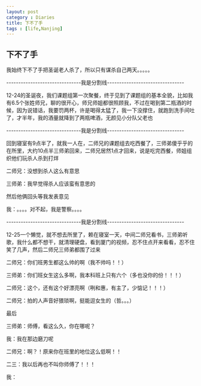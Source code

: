 ```yaml
---
layout: post
category : Diaries
title: 下不了手
tags : [life,Nanjing]
---
```

## 下不了手 ##

我始终下不了手把圣诞老人杀了，所以只有谋杀自己两天。。。。。

 

-------------------------------我是分割线--------------------------------

 

12-24的圣诞夜，我们课题组第一次聚餐，终于见到了课题组的基本全貌，比如我有6.5个张姓师兄，聊的很开心，师兄师姐都很照顾我，不过在喝到第二瓶酒的时候，因为说错话，我要罚两杯，许是喝得太猛了，我一下没撑住，就跑到洗手间吐了，才半年，我的酒量就降到了两瓶啤酒，无颜见小分队父老也

 

-------------------------------我是分割线--------------------------------

 

回到寝室有9点半了，就我一人在，二师兄的课题组去吃西餐了，三师弟傻乎乎的在所里，大约10点半三师弟回来，二师兄居然1点才回来，说是吃完西餐，师姐组织他们玩杀人杀到打烊

 

二师兄：没想到杀人这么有意思

 

三师弟：我早觉得杀人应该蛮有意思的

 

然后他俩回头等我发表意见

 

我：。。。。对不起，我是警察。。。。

 

-------------------------------我是分割线--------------------------------

 

12-25一个懒觉，就不想去所里了，赖在寝室一天，中间二师兄看书，三师弟听歌，我什么都不想干，就清理硬盘，看到厦门的视频，忍不住点开来看看，忍不住笑了几声，然后二师兄三师弟都围了过来

 

二师兄：你们班男生都这么帅的啊（我不帅吗！！）

三师弟：你们班女生这么多啊，我本科班上只有六个（多也没你的份！！！）

二师兄：这个，还有这个好漂亮啊（咧和惠，有主了，少惦记！！！）

二师兄：拍的人声音好猥琐啊，挺能逗女生的（哲。。。）

 

最后

 

三师弟：师傅，看这么久，你在哪呢？

我：我在那边磨刀呢

二师兄：啊？！原来你在班里的地位这么低啊！！

二三：我以后再也不叫你师傅了！！！

我：